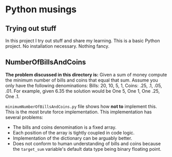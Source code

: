 # Python musings
## Trying out stuff

In this project I try out stuff and share my learning. This is a basic Python project. No installation necessary. Nothing fancy. 

## NumberOfBillsAndCoins

**The problem discussed in this directory is:**
Given a sum of money compute the minimum number of bills and coins that equal that sum.
Assume you only have the following denominations:
Bills: 20, 10, 5, 1,
Coins: .25, .1, .05, .01.
For example, given 6.35 the solution would be One 5, One 1, One .25, One .1.

`minimumNumberOfBillsAndCoins.py` file shows how **not to** implement this. 
This is the most brute force implementation. This implementation has several problems: 
* The bills and coins denomination is a fixed array.
* Each position of the array is tightly coupled in code logic.
* Implementation of the dictionary can be arguably better.
* Does not conform to human understanding of bills and coins because the `target_sum` variable's default data type being binary floating point.
